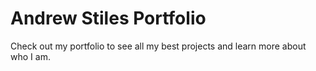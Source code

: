 # Andrew Stiles Portfolio

Check out my portfolio to see all my best projects and learn more about who I am.


